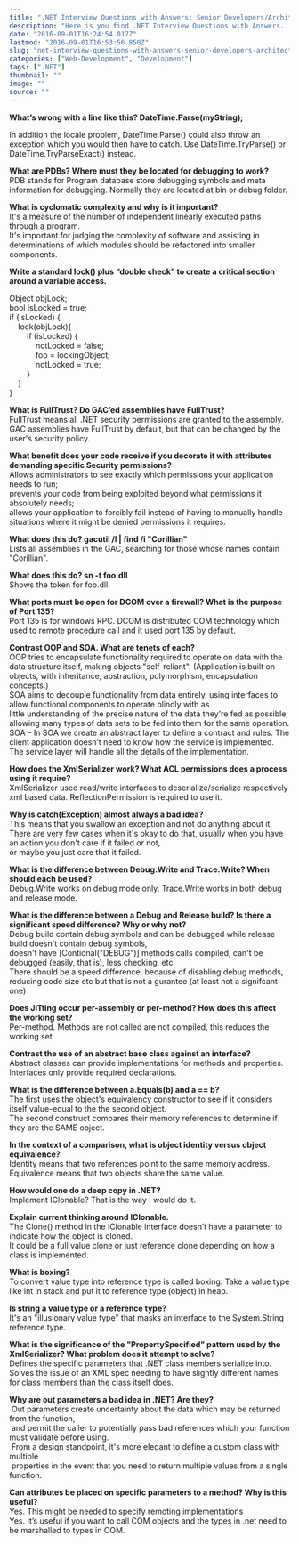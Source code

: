 ```yaml
---
title: ".NET Interview Questions with Answers: Senior Developers/Architects"
description: "Here is you find .NET Interview Questions with Answers. .NET Interview Questions mostly from Scott Hanselman website and other resources. I found a list of interview questions which should be known by .net guys at different levels."
date: "2016-09-01T16:24:54.017Z"
lastmod: "2016-09-01T16:53:56.850Z"
slug: "net-interview-questions-with-answers-senior-developers-architects"
categories: ["Web-Development", "Development"]
tags: [".NET"]
thumbnail: ""
image: ""
source: ""
---
```



**What’s wrong with a line like this? DateTime.Parse(myString);**

In addition the locale problem, DateTime.Parse() could also throw an exception which you would then have to catch. Use DateTime.TryParse() or DateTime.TryParseExact() instead.

**What are PDBs? Where must they be located for debugging to work?**  
PDB stands for Program database store debugging symbols and meta information for debugging. Normally they are located at bin or debug folder.

**What is cyclomatic complexity and why is it important?**  
It's a measure of the number of independent linearly executed paths through a program.   
It's important for judging the complexity of software and assisting in determinations of which modules should be refactored into smaller components.

**Write a standard lock() plus “double check” to create a critical section around a variable access.**

Object objLock;   
bool isLocked = true;   
if (isLocked) {  
    lock(objLock){  
        if (isLocked) {  
            notLocked = false;  
            foo = lockingObject;  
            notLocked = true;  
        }  
    }  
}

**What is FullTrust? Do GAC’ed assemblies have FullTrust?**  
FullTrust means all .NET security permissions are granted to the assembly. GAC assemblies have FullTrust by default, but that can be changed by the user's security policy.

**What benefit does your code receive if you decorate it with attributes demanding specific Security permissions?**  
Allows administrators to see exactly which permissions your application needs to run;   
prevents your code from being exploited beyond what permissions it absolutely needs;   
allows your application to forcibly fail instead of having to manually handle situations where it might be denied permissions it requires.

**What does this do? gacutil /l | find /i "Corillian"**  
Lists all assemblies in the GAC, searching for those whose names contain "Corillian".

**What does this do? sn -t foo.dll**  
Shows the token for foo.dll.

**What ports must be open for DCOM over a firewall? What is the purpose of Port 135?**  
Port 135 is for windows RPC. DCOM is distributed COM technology which used to remote procedure call and it used port 135 by default. 

**Contrast OOP and SOA. What are tenets of each?**  
OOP tries to encapsulate functionality required to operate on data with the data structure itself, making objects "self-reliant". (Application is built on objects, with inheritance, abstraction, polymorphism, encapsulation concepts.)  
SOA aims to decouple functionality from data entirely, using interfaces to allow functional components to operate blindly with as   
little understanding of the precise nature of the data they're fed as possible, allowing many types of data sets to be fed into them for the same operation.  
SOA – In SOA we create an abstract layer to define a contract and rules. The client application doesn’t need to know how the service is implemented. The service layer will handle all the details of the implementation.

**How does the XmlSerializer work? What ACL permissions does a process using it require?**  
XmlSerializer used read/write interfaces to deserialize/serialize respectively xml based data. ReflectionPermission is required to use it.

**Why is catch(Exception) almost always a bad idea?**  
This means that you swallow an exception and not do anything about it.   
There are very few cases when it's okay to do that, usually when you have an action you don't care if it failed or not,   
or maybe you just care that it failed.

**What is the difference between Debug.Write and Trace.Write? When should each be used?**  
Debug.Write works on debug mode only. Trace.Write works in both debug and release mode.

**What is the difference between a Debug and Release build? Is there a significant speed difference? Why or why not?**  
Debug build contain debug symbols and can be debugged while release build doesn't contain debug symbols,   
doesn't have [Contional("DEBUG")] methods calls compiled, can't be debugged (easily, that is), less checking, etc.   
There should be a speed difference, because of disabling debug methods, reducing code size etc but that is not a gurantee (at least not a signifcant one)

**Does JITting occur per-assembly or per-method? How does this affect the working set?**  
Per-method. Methods are not called are not compiled, this reduces the working set.

**Contrast the use of an abstract base class against an interface?**  
Abstract classes can provide implementations for methods and properties. Interfaces only provide required declarations.

**What is the difference between a.Equals(b) and a == b?**  
The first uses the object's equivalency constructor to see if it considers itself value-equal to the the second object.   
The second construct compares their memory references to determine if they are the SAME object.

**In the context of a comparison, what is object identity versus object equivalence?**  
Identity means that two references point to the same memory address. Equivalence means that two objects share the same value.

**How would one do a deep copy in .NET?**  
Implement IClonable? That is the way I would do it.

**Explain current thinking around IClonable.**  
The Clone() method in the IClonable interface doesn’t have a parameter to indicate how the object is cloned.   
It could be a full value clone or just reference clone depending on how a class is implemented.

**What is boxing?**  
To convert value type into reference type is called boxing. Take a value type like int in stack and put it to reference type (object) in heap.

**Is string a value type or a reference type?**  
It's an "illusionary value type" that masks an interface to the System.String reference type.

**What is the significance of the "PropertySpecified" pattern used by the XmlSerializer? What problem does it attempt to solve?**  
Defines the specific parameters that .NET class members serialize into.   
Solves the issue of an XML spec needing to have slightly different names for class members than the class itself does.

**Why are out parameters a bad idea in .NET? Are they?**  
 Out parameters create uncertainty about the data which may be returned from the function,   
 and permit the caller to potentially pass bad references which your function must validate before using.   
 From a design standpoint, it's more elegant to define a custom class with multiple   
 properties in the event that you need to return multiple values from a single function.

**Can attributes be placed on specific parameters to a method? Why is this useful?**  
Yes. This might be needed to specify remoting implementations  
Yes. It’s useful if you want to call COM objects and the types in .net need to be marshalled to types in COM.